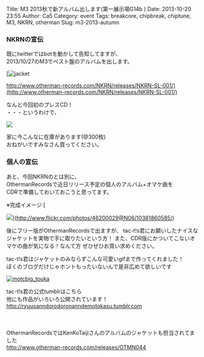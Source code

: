Title: M3 2013秋で新アルバム出します(第一展示場G14b )
Date: 2013-10-20 23:55
Author: Ca5
Category: event
Tags: breakcore, chipbreak, chiptune, M3, NKRN, otherman
Slug: m3-2013-autumn

### NKRNの宣伝

既にtwitterではbotを動かして告知してますが、  
2013/10/27のM3でベスト盤のアルバムを出します。

[![jacket](http://www.otherman-records.com/NKRN/releases/NKRN-SL-001/images/img_jacket_sl.jpg)  

http://www.otherman-records.com/NKRN/releases/NKRN-SL-001/](http://www.otherman-records.com/NKRN/releases/NKRN-SL-001/)

なんと今回初のプレスCD！  
・・・というわけで、

[![](http://farm6.staticflickr.com/5530/10382044073_938a5b3c77_o.jpg)](http://www.flickr.com/photos/46200029@N06/10382044073/)

家に今こんなに在庫があります(@300枚)  
おねがいですみなさん買ってください。

### 個人の宣伝

あと、今回NKRNのとは別に、  
OthermanRecordsで近日リリース予定の個人のアルバム+オマケ曲を  
CDRで準備しておいておこうと思ってます。

<p>
※完成イメージ  
[  

![](http://farm8.staticflickr.com/7364/10381860585_9be5bf5e89_o.jpg)](http://www.flickr.com/photos/46200029@N06/10381860585/)

</center>
</p>
後にフリー版がOthermanRecordsで出ますが、  
tac-t!s君にお願いしたナイスなジャケットを実物で手に取りたいという方！  
また、CDR版にかついてこないオマケの曲が気になる！なんて方  
ぜひぜひお買い求めください。

tac-t!s君はジャケットのみならずこんな可愛いgifまで作ってくれました！  
ぼくのブログだけじゃホントもったいないんで是非広めて欲しいです  

[![motcbig\_touka](http://blog.ca54makske.com/wp-content/uploads/2013/10/motcbig_touka.gif)](http://blog.ca54makske.com/wp-content/uploads/2013/10/motcbig_touka.gif)

tac-t!s君の公式tumblrはこちら  
他にも作品がいろいろ公開されています！  
[http://ryuusanndorodoronanndemotokasu.tumblr.com  
](http://ryuusanndorodoronanndemotokasu.tumblr.com)  
　  

OthermanRecordsではKenKoTaijiさんのアルバムのジャケットも担当されてました  
<http://www.otherman-records.com/releases/OTMN044>
